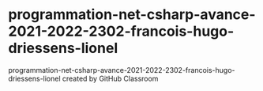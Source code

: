 # programmation-net-csharp-avance-2021-2022-2302-francois-hugo-driessens-lionel
programmation-net-csharp-avance-2021-2022-2302-francois-hugo-driessens-lionel created by GitHub Classroom
